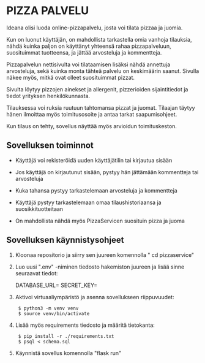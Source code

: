 # PIZZA PALVELU

Ideana olisi luoda online-pizzapalvelu, josta voi tilata pizzaa ja juomia.
 
Kun on luonut käyttäjän, on mahdollista tarkastella omia vanhoja tilauksia, nähdä kuinka paljon on käyttänyt yhteensä rahaa pizzapalveluun,
suosituimmat tuotteensa, ja jättää arvosteluja ja kommentteja.

Pizzapalvelun nettisivulta voi tilataamisen lisäksi nähdä annettuja arvosteluja, sekä kuinka monta tähteä palvelu on keskimäärin saanut.
Sivulla näkee myös, mitkä ovat olleet suosituimmat pizzat.

Sivulta löytyy pizzojen ainekset ja allergenit, pizzerioiden sijaintitiedot ja tiedot yrityksen henkilökunnasta.

Tilauksessa voi ruksia ruutuun tahtomansa pizzat ja juomat. Tilaajan täytyy hänen ilmoittaa myös toimitusosoite ja antaa tarkat saapumisohjeet.

Kun tilaus on tehty, sovellus näyttää myös arvioidun toimituskeston.

## Sovelluksen toiminnot

- Käyttäjä voi rekisteröidä uuden käyttäjätilin tai kirjautua sisään

- Jos käyttäjä on kirjautunut sisään, pystyy hän jättämään kommentteja tai arvosteluja

- Kuka tahansa pystyy tarkastelemaan arvosteluja ja kommentteja

- Käyttäjä pystyy tarkastelemaan omaa tilaushistoriaansa ja suosikkituotteitaan

- On mahdollista nähdä myös PizzaServicen suosituin pizza ja juoma


## Sovelluksen käynnistysohjeet

1. Kloonaa repositorio ja siirry sen juureen komennolla " cd pizzaservice"

2. Luo uusi ".env" -niminen tiedosto hakemiston juureen ja lisää sinne seuraavat tiedot:

    DATABASE_URL=<tietokannan-paikallinen-osoite>
    SECRET_KEY=<salainen-avain>

3. Aktivoi virtuaaliympäristö ja asenna sovellukseen riippuvuudet:

        $ python3 -m venv venv
        $ source venv/bin/activate

4. Lisää myös requirements tiedosto ja määritä tietokanta:
        
        $ pip install -r ./requirements.txt
        $ psql < schema.sql

5. Käynnistä sovellus komennolla "flask run"